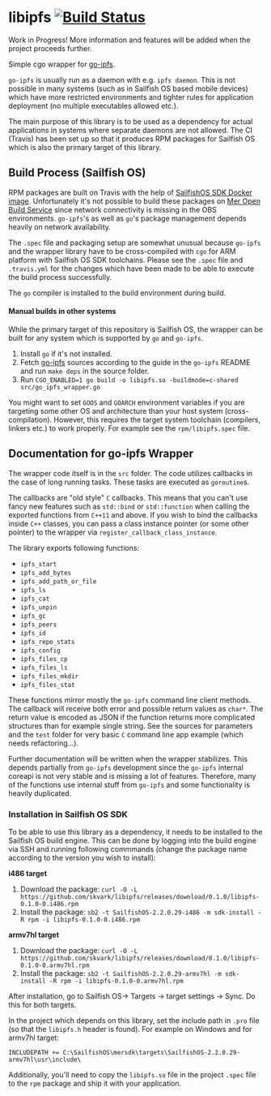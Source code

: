 # libipfs [![Build Status](https://travis-ci.org/skvark/libipfs.svg?branch=master)](https://travis-ci.org/skvark/libipfs)

Work in Progress! More information and features will be added when the project proceeds further.

Simple cgo wrapper for [go-ipfs](https://github.com/ipfs/go-ipfs).

``go-ipfs`` is usually run as a daemon with e.g. ``ipfs daemon``. This is not possible in many systems (such as in Sailfish OS based mobile devices) which have more restricted environments and tighter rules for application deployment (no multiple executables allowed etc.).

The main purpose of this library is to be used as a dependency for actual applications in systems where separate daemons are not allowed. The CI (Travis) has been set up so that it produces RPM packages for Sailfish OS which is also the primary target of this library.

## Build Process (Sailfish OS)

RPM packages are built on Travis with the help of [SailfishOS SDK Docker image](https://github.com/CODeRUS/docker-sailfishos-sdk-local). Unfortunately it's not possible to build these packages on [Mer Open Build Service](https://build.merproject.org/) since network connectivity is missing in the OBS environments. ``go-ipfs``'s as well as ``go``'s package management depends heavily on network availability.

The ``.spec`` file and packaging setup are somewhat unusual because ``go-ipfs`` and the wrapper library have to be cross-compiled with ``cgo`` for ARM platform with Sailfish OS SDK toolchains. Please see the ``.spec`` file and ``.travis.yml`` for the changes which have been made to be able to execute the build process successfully.

The ``go`` compiler is installed to the build environment during build.

#### Manual builds in other systems

While the primary target of this repository is Sailfish OS, the wrapper can be built for any system which is supported by ``go`` and ``go-ipfs``. 

1. Install ``go`` if it's not installed.
2. Fetch [go-ipfs](https://github.com/ipfs/go-ipfs) sources according to the guide in the ``go-ipfs`` README and run ``make deps`` in the source folder.
3. Run ``CGO_ENABLED=1 go build -o libipfs.so -buildmode=c-shared src/go_ipfs_wrapper.go``

You might want to set ``GOOS`` and ``GOARCH`` environment variables if you are targeting some other OS and architecture than your host system (cross-compilation). However, this requires the target system toolchain (compilers, linkers etc.) to work properly. For example see the ``rpm/libipfs.spec`` file.

## Documentation for go-ipfs Wrapper

The wrapper code itself is in the ``src`` folder. The code utilizes callbacks in the case of long running tasks. These tasks are executed as ``goroutine``s.

The callbacks are "old style" ``C`` callbacks. This means that you can't use fancy new features such as ``std::bind`` or ``std::function`` when calling the exported functions from ``C++11`` and above. If you wish to bind the callbacks inside ``C++`` classes, you can pass a class instance pointer (or some other pointer) to the wrapper via ``register_callback_class_instance``.

The library exports following functions:

* ``ipfs_start``
* ``ipfs_add_bytes``
* ``ipfs_add_path_or_file``
* ``ipfs_ls``
* ``ipfs_cat``
* ``ipfs_unpin``
* ``ipfs_gc``
* ``ipfs_peers``
* ``ipfs_id``
* ``ipfs_repo_stats``
* ``ipfs_config``
* ``ipfs_files_cp``
* ``ipfs_files_ls``
* ``ipfs_files_mkdir``
* ``ipfs_files_stat``

These functions mirror mostly the ``go-ipfs`` command line client methods. The callback will receive both error and possible return values as ``char*``. The return value is encoded as JSON if the function returns more complicated structures than for example single string. See the sources for parameters and the ``test`` folder for very basic ``C`` command line app example (which needs refactoring...).

Further documentation will be written when the wrapper stabilizes. This depends partially from ``go-ipfs`` development since the ``go-ipfs`` internal coreapi is not very stable and is missing a lot of features. Therefore, many of the functions use internal stuff from ``go-ipfs`` and some functionality is heavily duplicated.

### Installation in Sailfish OS SDK

To be able to use this library as a dependency, it needs to be installed to the Sailfish OS build engine. This can be done by logging into the build engine via SSH and running following commmands (change the package name according to the version you wish to install):

**i486 target**

1. Download the package: ``curl -O -L https://github.com/skvark/libipfs/releases/download/0.1.0/libipfs-0.1.0-0.i486.rpm``
2. Install the package: ``sb2 -t SailfishOS-2.2.0.29-i486 -m sdk-install -R rpm -i libipfs-0.1.0-0.i486.rpm``

**armv7hl target**

1. Download the package: ``curl -O -L https://github.com/skvark/libipfs/releases/download/0.1.0/libipfs-0.1.0-0.armv7hl.rpm``
2. Install the package: ``sb2 -t SailfishOS-2.2.0.29-armv7hl -m sdk-install -R rpm -i libipfs-0.1.0-0.armv7hl.rpm``

After installation, go to Sailfish OS-> Targets -> target settings -> Sync. Do this for both targets.

In the project which depends on this library, set the include path in ``.pro`` file (so that the ``libipfs.h`` header is found). For example on Windows and for armv7hl target:

``INCLUDEPATH += C:\SailfishOS\mersdk\targets\SailfishOS-2.2.0.29-armv7hl\usr\include\``

Additionally, you'll need to copy the ``libipfs.so`` file in the project ``.spec`` file to the ``rpm`` package and ship it with your application. 
